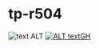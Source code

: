 # tp-r504
![text ALT](https://github.com/Ewen-Ricou/tp-r504/actions/workflows/pytest.yml/badge.svg)
[![ALT textGH](https://github.com/Ewen-Ricou/tp-r504/actions/workflows/pytest.yml/badge.svg)](https://github.com/Ewen-Ricou/tp-r504/actions/workflows/pytest.yml)
